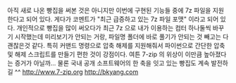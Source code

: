 아직 새로 나온 빵집을 써본 것은 아니지만 이번에 구현된 기능들 중에 7z 파일을 지원한다고 되어 있다. 게다가 코멘트가 "최근 급증하고 있는 7z 파일 포맷" 이라고 되어 있다.
개인적으로 빵집을 많이 써오다가 최근 7z 으로 내가 이용하는 컴터 하나둘씩 바꾸기 시작했는데 미리보기가 안되는 거랑, 파일명 폴더에 바로 풀기가 안되는 것 빼고는 다 괜찮은것 같다. 특히 커맨드 명령으로 압축 해제를 지원해줘서 파이썬으로 간단한 압축 및 해제 스크립트를 만들기 편한 것이 강점이다.
여튼 7-zip 의 위상이 이만큼 높아졌다는 증거가 아닐까... 물론 국내 공개 소프트웨어의 한 축을 잇고 있는 빵집도 계속 발전하길 ^^
http://www.7-zip.org
http://bkyang.com
